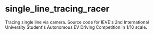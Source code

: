 # single_line_tracing_racer
Tracing single line via camera. Source code for IEVE's 2nd International University Student's Autonomous EV Driving Competition in 1/10 scale.
